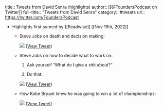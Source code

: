 title:: Tweets from David Senra (highlights)
author:: [[@FoundersPodcast on Twitter]]
full-title:: "Tweets from David Senra"
category:: #tweets
url:: https://twitter.com/FoundersPodcast

- Highlights first synced by [[Readwise]] [[Nov 19th, 2022]]
	- Steve Jobs on death and decision making: 
	  
	  ![](https://pbs.twimg.com/media/Fc-mvkUWQAIZ3jx.jpg) ([View Tweet](https://twitter.com/FoundersPodcast/status/1571658134237712385))
	- Steve Jobs on how to decide what to work on: 
	  
	  1. Ask yourself “What do I give a shit about?” 
	  
	  2. Do that. 
	  
	  ![](https://pbs.twimg.com/media/FhXoArUXkAEMKup.jpg) ([View Tweet](https://twitter.com/FoundersPodcast/status/1591433145949507584))
	- How Kobe Bryant knew he was going to win a lot of championships: 
	  
	  ![](https://pbs.twimg.com/media/FhZpKg_WIAIL2A9.jpg) ([View Tweet](https://twitter.com/FoundersPodcast/status/1591575151183015936))